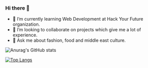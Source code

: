 ### Hi there 👋

- 🌱 I’m currently learning Web Development at Hack Your Future organization.
- 👯 I’m looking to collaborate on projects which give me a lot of experience.
- 💬 Ask me about fashion, food and middle east culture.

<!--
**RanaAlkhoudari/RanaAlkhoudari** is a ✨ _special_ ✨ repository because its `README.md` (this file) appears on your GitHub profile.

Here are some ideas to get you started:

- 🔭 I’m currently working on ...
- 🌱 I’m currently learning Web Development at Hack Your Future.
- 👯 I’m looking to collaborate on projects which give me a lot of experience.
- 🤔 I’m looking for help with ...
- 💬 Ask me about fashion, food and middle east culture.
- 📫 How to reach me: ...
- 😄 Pronouns: ...
- ⚡ Fun fact: ...
- [![Anurag's GitHub stats](https://github-readme-stats.vercel.app/api?username=RanaAlkhoudari&show_icons=true&theme=radical&layout=compact&repo=github-readme-stats)](https://github.com/anuraghazra/github-readme-stats)
-->


![Anurag's GitHub stats](https://github-readme-stats.vercel.app/api?username=RanaAlkhoudari&show_icons=true&theme=radical)


[![Top Langs](https://github-readme-stats.vercel.app/api/top-langs/?username=RanaAlkhoudari)](https://github.com/anuraghazra/github-readme-stats)





